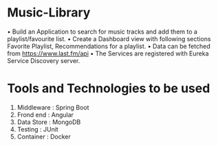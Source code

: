# Music-Library

• Build an Application to search for music tracks and add them to a playlist/favourite list.
• Create a Dashboard view with following sections Favorite Playlist, Recommendations for a playlist.
• Data can be fetched from https://www.last.fm/api
• The Services are registered with Eureka Service Discovery server.

# Tools and Technologies to be used
1. Middleware : Spring Boot
2. Frond end : Angular
3. Data Store : MongoDB
4. Testing : JUnit
5. Container : Docker

